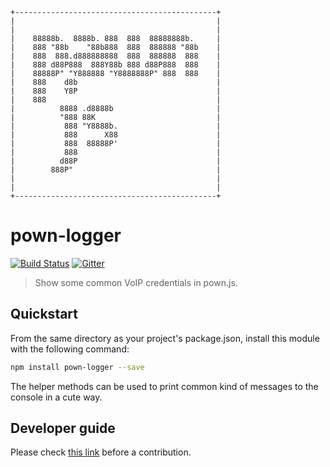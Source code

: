 ```
+---------------------------------------------+
|                                             |
|                                             |
|    88888b.  8888b. 888  888  88888888b.     |
|    888 "88b    "88b888  888  888888 "88b    |
|    888  888.d888888888  888  888888  888    |
|    888 d88P888  888Y88b 888 d88P888  888    |
|    88888P" "Y888888 "Y8888888P" 888  888    |
|    888    d8b                               |
|    888    Y8P                               |
|    888                                      |
|          8888 .d8888b                       |
|          "888 88K                           |
|           888 "Y8888b.                      |
|           888      X88                      |
|           888  88888P'                      |
|           888                               |
|          d88P                               |
|        888P"                                |
|                                             |
|                                             |
+---------------------------------------------+
```

# pown-logger

[![Build Status](https://travis-ci.org/jesusprubio/pown-logger.svg?branch=master)](https://travis-ci.org/jesusprubio/pown-logger)
[![Gitter](https://img.shields.io/gitter/room/nwjs/nw.js.svg)](https://gitter.im/pownjs/Lobby)

> Show some common VoIP credentials in pown.js.

## Quickstart

From the same directory as your project's package.json, install this module with the following command:

```sh
npm install pown-logger --save
```

The helper methods can be used to print common kind of messages to the console in a cute way.

## Developer guide

Please check [this link](https://github.com/jesusprubio/dev-guide) before a contribution.

